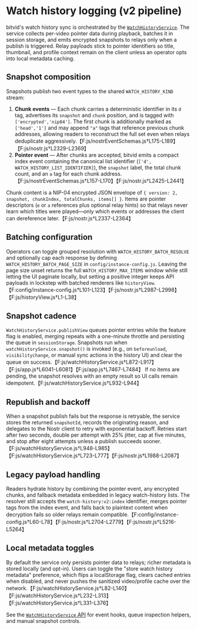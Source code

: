 # Watch history logging (v2 pipeline)

bitvid's watch history sync is orchestrated by the
[`WatchHistoryService`](../js/watchHistoryService.js). The service collects
per-video pointer data during playback, batches it in session storage, and emits
encrypted snapshots to relays only when a publish is triggered. Relay payloads
stick to pointer identifiers so title, thumbnail, and profile context remain on
the client unless an operator opts into local metadata caching.

## Snapshot composition

Snapshots publish two event types to the shared `WATCH_HISTORY_KIND` stream:

1. **Chunk events** — Each chunk carries a deterministic identifier in its
   `d` tag, advertises its `snapshot` and `chunk` position, and is tagged with
   `['encrypted','nip04']`. The first chunk is additionally marked as
   `['head','1']` and may append `"a"` tags that reference previous chunk
   addresses, allowing readers to reconstruct the full set even when relays
   deduplicate aggressively.【F:js/nostrEventSchemas.js†L175-L189】【F:js/nostr.js†L2329-L2369】
2. **Pointer event** — After chunks are accepted, bitvid emits a compact index
   event containing the canonical list identifier (`['d', WATCH_HISTORY_LIST_IDENTIFIER]`),
   the `snapshot` label, the total chunk count, and an `a` tag for each chunk
   address.【F:js/nostrEventSchemas.js†L157-L170】【F:js/nostr.js†L2425-L2441】

Chunk content is a NIP-04 encrypted JSON envelope of `{ version: 2, snapshot,
chunkIndex, totalChunks, items[] }`. Items are pointer descriptors (`e` or `a`
references plus optional relay hints) so that relays never learn which titles
were played—only which events or addresses the client can dereference later.【F:js/nostr.js†L2337-L2364】

## Batching configuration

Operators can toggle grouped resolution with `WATCH_HISTORY_BATCH_RESOLVE` and
optionally cap each response by defining `WATCH_HISTORY_BATCH_PAGE_SIZE` in
`config/instance-config.js`. Leaving the page size unset returns the full
`WATCH_HISTORY_MAX_ITEMS` window while still letting the UI paginate locally,
but setting a positive integer keeps API payloads in lockstep with batched
renderers like `historyView`.【F:config/instance-config.js†L101-L123】【F:js/nostr.js†L2987-L2998】【F:js/historyView.js†L1-L38】

## Snapshot cadence

`WatchHistoryService.publishView` queues pointer entries while the feature flag
is enabled, merging repeats with a one-minute throttle and persisting the queue
in `sessionStorage`. Snapshots run when `watchHistoryService.snapshot()` is
invoked (e.g., on `beforeunload`, `visibilitychange`, or manual sync actions in
the history UI) and clear the queue on success.【F:js/watchHistoryService.js†L872-L917】【F:js/app.js†L6041-L6081】【F:js/app.js†L7467-L7484】
If no items are pending, the snapshot resolves with an empty result so UI calls
remain idempotent.【F:js/watchHistoryService.js†L932-L944】

## Republish and backoff

When a snapshot publish fails but the response is retryable, the service stores
the returned `snapshotId`, records the originating reason, and delegates to the
Nostr client to retry with exponential backoff. Retries start after two seconds,
double per attempt with 25% jitter, cap at five minutes, and stop after eight
attempts unless a publish succeeds sooner.【F:js/watchHistoryService.js†L948-L985】【F:js/watchHistoryService.js†L723-L777】【F:js/nostr.js†L1988-L2087】

## Legacy payload handling

Readers hydrate history by combining the pointer event, any encrypted chunks,
and fallback metadata embedded in legacy watch-history lists. The resolver still
accepts the `watch-history:v2:index` identifier, merges pointer tags from the
index event, and falls back to plaintext content when decryption fails so older
relays remain compatible.【F:config/instance-config.js†L60-L78】【F:js/nostr.js†L2704-L2779】【F:js/nostr.js†L5216-L5264】

## Local metadata toggles

By default the service only persists pointer data to relays; richer metadata is
stored locally (and opt-in). Users can toggle the "store watch history metadata"
preference, which flips a localStorage flag, clears cached entries when
disabled, and never pushes the sanitized video/profile cache over the network.【F:js/watchHistoryService.js†L82-L140】【F:js/watchHistoryService.js†L232-L313】【F:js/watchHistoryService.js†L331-L376】

See the [`WatchHistoryService` API](../js/watchHistoryService.js) for
event hooks, queue inspection helpers, and manual snapshot controls.
